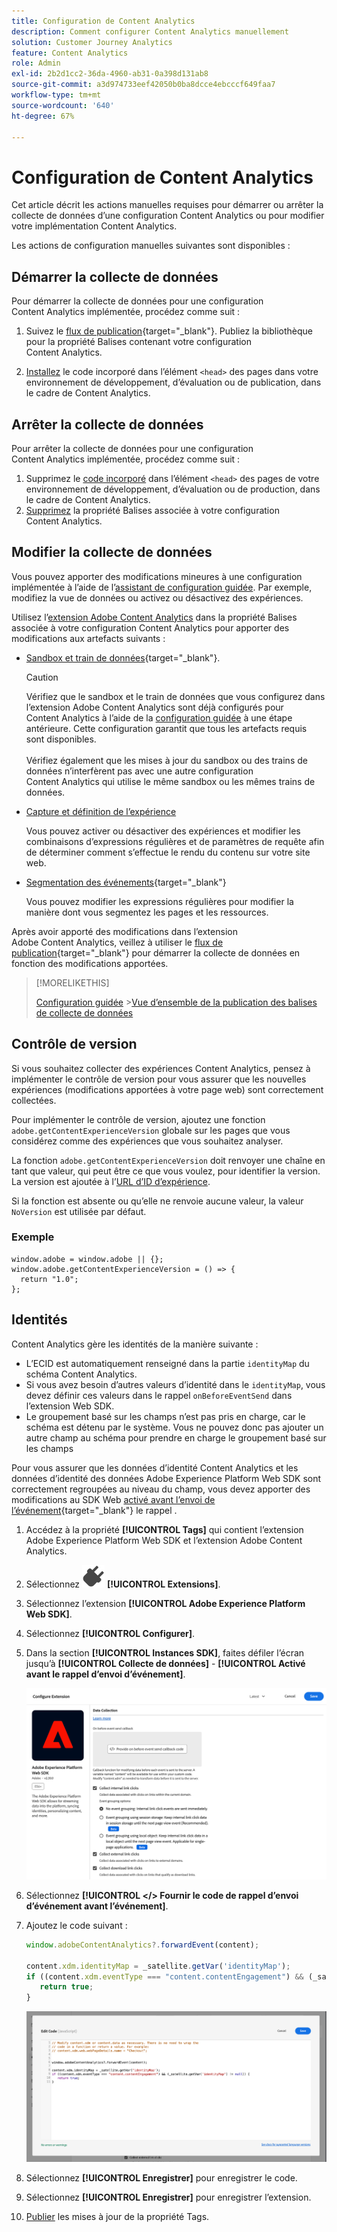 ```yaml
---
title: Configuration de Content Analytics
description: Comment configurer Content Analytics manuellement
solution: Customer Journey Analytics
feature: Content Analytics
role: Admin
exl-id: 2b2d1cc2-36da-4960-ab31-0a398d131ab8
source-git-commit: a3d974733eef42050b0ba8dcce4ebcccf649faa7
workflow-type: tm+mt
source-wordcount: '640'
ht-degree: 67%

---
```


# Configuration de Content Analytics

Cet article décrit les actions manuelles requises pour démarrer ou arrêter la collecte de données d’une configuration Content Analytics ou pour modifier votre implémentation Content Analytics.

Les actions de configuration manuelles suivantes sont disponibles :

## Démarrer la collecte de données

Pour démarrer la collecte de données pour une configuration Content Analytics implémentée, procédez comme suit :

1. Suivez le [flux de publication](https://experienceleague.adobe.com/fr/docs/experience-platform/tags/publish/overview){target="_blank"}. Publiez la bibliothèque pour la propriété Balises contenant votre configuration Content Analytics.

1. [Installez](https://experienceleague.adobe.com/fr/docs/experience-platform/tags/publish/environments/environments#installation) le code incorporé dans l’élément `<head>` des pages dans votre environnement de développement, d’évaluation ou de publication, dans le cadre de Content Analytics.


## Arrêter la collecte de données

Pour arrêter la collecte de données pour une configuration Content Analytics implémentée, procédez comme suit :

1. Supprimez le [code incorporé](https://experienceleague.adobe.com/fr/docs/experience-platform/tags/publish/environments/environments) dans l’élément `<head>` des pages de votre environnement de développement, d’évaluation ou de production, dans le cadre de Content Analytics.
1. [Supprimez](https://experienceleague.adobe.com/fr/docs/experience-platform/tags/publish/overview) la propriété Balises associée à votre configuration Content Analytics.



## Modifier la collecte de données

Vous pouvez apporter des modifications mineures à une configuration implémentée à l’aide de l’[assistant de configuration guidée](guided.md). Par exemple, modifiez la vue de données ou activez ou désactivez des expériences.

Utilisez l’[extension Adobe Content Analytics](https://experienceleague.adobe.com/fr/docs/experience-platform/tags/extensions/client/content-analytics/overview) dans la propriété Balises associée à votre configuration Content Analytics pour apporter des modifications aux artefacts suivants :

* [Sandbox et train de données](https://experienceleague.adobe.com/fr/docs/experience-platform/tags/extensions/client/content-analytics/overview#configure-datastreams){target="_blank"}.

  >[!CAUTION]
  >
  >Vérifiez que le sandbox et le train de données que vous configurez dans l’extension Adobe Content Analytics sont déjà configurés pour Content Analytics à l’aide de la [configuration guidée](guided.md) à une étape antérieure. Cette configuration garantit que tous les artefacts requis sont disponibles.<br/><br/>Vérifiez également que les mises à jour du sandbox ou des trains de données n’interfèrent pas avec une autre configuration Content Analytics qui utilise le même sandbox ou les mêmes trains de données.
  >

* [Capture et définition de l’expérience](https://experienceleague.adobe.com/fr/docs/experience-platform/tags/extensions/client/content-analytics/overview?lang=en#configure-experience-capture-and-definition)

  Vous pouvez activer ou désactiver des expériences et modifier les combinaisons d’expressions régulières et de paramètres de requête afin de déterminer comment s’effectue le rendu du contenu sur votre site web.

* [Segmentation des événements](https://experienceleague.adobe.com/fr/docs/experience-platform/tags/extensions/client/content-analytics/overview#configure-event-segmenting){target="_blank"}

  Vous pouvez modifier les expressions régulières pour modifier la manière dont vous segmentez les pages et les ressources.


Après avoir apporté des modifications dans l’extension Adobe Content Analytics, veillez à utiliser le [flux de publication](https://experienceleague.adobe.com/fr/docs/experience-platform/tags/publish/overview){target="_blank"} pour démarrer la collecte de données en fonction des modifications apportées.



>[!MORELIKETHIS]
>
>[Configuration guidée](guided.md)
>&#x200B;>[Vue d’ensemble de la publication des balises de collecte de données](https://experienceleague.adobe.com/fr/docs/experience-platform/tags/publish/overview)
>


## Contrôle de version

Si vous souhaitez collecter des expériences Content Analytics, pensez à implémenter le contrôle de version pour vous assurer que les nouvelles expériences (modifications apportées à votre page web) sont correctement collectées.

Pour implémenter le contrôle de version, ajoutez une fonction `adobe.getContentExperienceVersion` globale sur les pages que vous considérez comme des expériences que vous souhaitez analyser.

La fonction `adobe.getContentExperienceVersion` doit renvoyer une chaîne en tant que valeur, qui peut être ce que vous voulez, pour identifier la version. La version est ajoutée à l’[URL d’ID d’expérience](/help/content-analytics/report/components.md#experience-metadata).

Si la fonction est absente ou qu’elle ne renvoie aucune valeur, la valeur `NoVersion` est utilisée par défaut.

### Exemple

```
window.adobe = window.adobe || {};
window.adobe.getContentExperienceVersion = () => {
  return "1.0";
};
```

## Identités

Content Analytics gère les identités de la manière suivante :

* L’ECID est automatiquement renseigné dans la partie `identityMap` du schéma Content Analytics.
* Si vous avez besoin d’autres valeurs d’identité dans le `identityMap`, vous devez définir ces valeurs dans le rappel `onBeforeEventSend` dans l’extension Web SDK.
* Le groupement basé sur les champs n’est pas pris en charge, car le schéma est détenu par le système. Vous ne pouvez donc pas ajouter un autre champ au schéma pour prendre en charge le groupement basé sur les champs


Pour vous assurer que les données d’identité Content Analytics et les données d’identité des données Adobe Experience Platform Web SDK sont correctement regroupées au niveau du champ, vous devez apporter des modifications au SDK Web [activé avant l’envoi de l’événement](https://experienceleague.adobe.com/fr/docs/experience-platform/web-sdk/commands/configure/onbeforeeventsend){target="_blank"} le rappel .

1. Accédez à la propriété **[!UICONTROL Tags]** qui contient l’extension Adobe Experience Platform Web SDK et l’extension Adobe Content Analytics.
1. Sélectionnez ![Plug](/help/assets/icons/Plug.svg) **[!UICONTROL Extensions]**.
1. Sélectionnez l’extension **[!UICONTROL Adobe Experience Platform Web SDK]**.
1. Sélectionnez **[!UICONTROL Configurer]**.
1. Dans la section **[!UICONTROL Instances SDK]**, faites défiler l’écran jusqu’à **[!UICONTROL Collecte de données]** - **[!UICONTROL Activé avant le rappel d’envoi d’événement]**.

   ![ Activé avant le rappel d’envoi d’événement ](/help/content-analytics/assets/onbeforeeventsendcallback.png)

1. Sélectionnez **[!UICONTROL &lt;/> Fournir le code de rappel d’envoi d’événement avant l’événement]**.
1. Ajoutez le code suivant :

   ```javascript
   window.adobeContentAnalytics?.forwardEvent(content);
   
   content.xdm.identityMap = _satellite.getVar('identityMap');
   if ((content.xdm.eventType === "content.contentEngagement") && (_satellite.getVar('identityMap') != null)) {
      return true;
   }
   ```

   ![ Activé avant le rappel d’envoi d’événement ](/help/content-analytics/assets/onbeforeeventsendcallbackcode.png)

1. Sélectionnez **[!UICONTROL Enregistrer]** pour enregistrer le code.
1. Sélectionnez **[!UICONTROL Enregistrer]** pour enregistrer l’extension.
1. [Publier](https://experienceleague.adobe.com/fr/docs/experience-platform/tags/publish/overview) les mises à jour de la propriété Tags.





